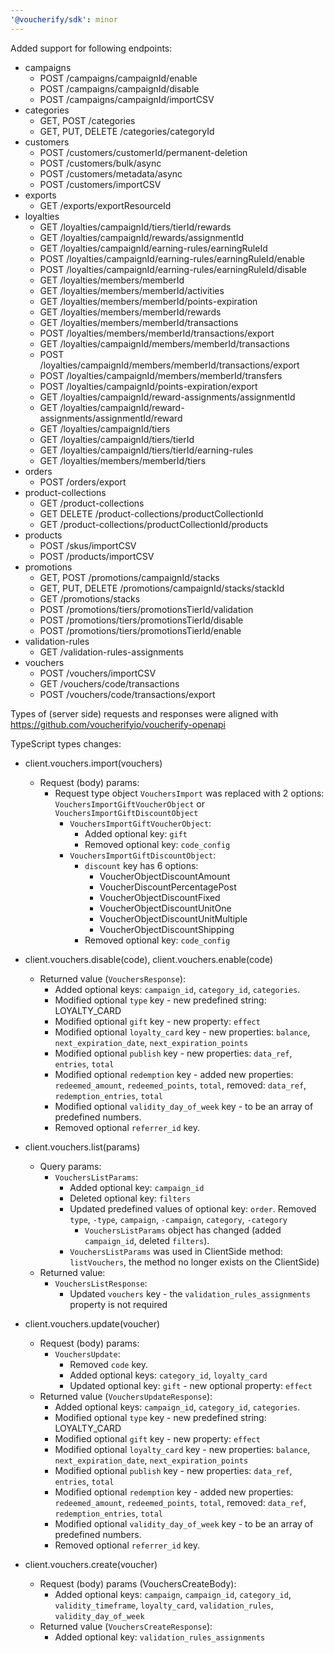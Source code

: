 ```yaml
---
'@voucherify/sdk': minor
---
```


Added support for following endpoints:
  - campaigns
    - POST /campaigns/campaignId/enable
    - POST /campaigns/campaignId/disable
    - POST /campaigns/campaignId/importCSV
  - categories
    - GET, POST /categories
    - GET, PUT, DELETE /categories/categoryId
  - customers
    - POST /customers/customerId/permanent-deletion
    - POST /customers/bulk/async
    - POST /customers/metadata/async
    - POST /customers/importCSV
  - exports
    - GET /exports/exportResourceId
  - loyalties
    - GET /loyalties/campaignId/tiers/tierId/rewards
    - GET /loyalties/campaignId/rewards/assignmentId
    - GET /loyalties/campaignId/earning-rules/earningRuleId
    - POST /loyalties/campaignId/earning-rules/earningRuleId/enable
    - POST /loyalties/campaignId/earning-rules/earningRuleId/disable
    - GET /loyalties/members/memberId
    - GET /loyalties/members/memberId/activities
    - GET /loyalties/members/memberId/points-expiration
    - GET /loyalties/members/memberId/rewards
    - GET /loyalties/members/memberId/transactions
    - POST /loyalties/members/memberId/transactions/export
    - GET /loyalties/campaignId/members/memberId/transactions
    - POST /loyalties/campaignId/members/memberId/transactions/export
    - POST /loyalties/campaignId/members/memberId/transfers
    - POST /loyalties/campaignId/points-expiration/export
    - GET /loyalties/campaignId/reward-assignments/assignmentId
    - GET /loyalties/campaignId/reward-assignments/assignmentId/reward
    - GET /loyalties/campaignId/tiers
    - GET /loyalties/campaignId/tiers/tierId
    - GET /loyalties/campaignId/tiers/tierId/earning-rules
    - GET /loyalties/members/memberId/tiers
  - orders
    - POST /orders/export
  - product-collections
    - GET /product-collections
    - GET DELETE /product-collections/productCollectionId
    - GET /product-collections/productCollectionId/products
  - products
    - POST /skus/importCSV
    - POST /products/importCSV
  - promotions
    - GET, POST /promotions/campaignId/stacks
    - GET, PUT, DELETE /promotions/campaignId/stacks/stackId
    - GET /promotions/stacks
    - POST /promotions/tiers/promotionsTierId/validation
    - POST /promotions/tiers/promotionsTierId/disable
    - POST /promotions/tiers/promotionsTierId/enable
  - validation-rules
    - GET /validation-rules-assignments
  - vouchers
    - POST /vouchers/importCSV
    - GET /vouchers/code/transactions
    - POST /vouchers/code/transactions/export

Types of (server side) requests and responses were aligned with https://github.com/voucherifyio/voucherify-openapi

TypeScript types changes:

- client.vouchers.import(vouchers)
    - Request (body) params:
        - Request type object `VouchersImport` was replaced with 2 options: `VouchersImportGiftVoucherObject` or `VouchersImportGiftDiscountObject`
            - `VouchersImportGiftVoucherObject`:
                - Added optional key: `gift`
                - Removed optional key: `code_config`
            - `VouchersImportGiftDiscountObject`:
                - `discount` key has 6 options:
                    - VoucherObjectDiscountAmount
                    - VoucherDiscountPercentagePost
                    - VoucherObjectDiscountFixed
                    - VoucherObjectDiscountUnitOne
                    - VoucherObjectDiscountUnitMultiple
                    - VoucherObjectDiscountShipping
                - Removed optional key: `code_config`

- client.vouchers.disable(code), client.vouchers.enable(code)
    - Returned value (`VouchersResponse`):
        - Added optional keys: `campaign_id`, `category_id`, `categories`.
        - Modified optional `type` key - new predefined string: LOYALTY_CARD
        - Modified optional `gift` key - new property: `effect`
        - Modified optional `loyalty_card` key - new properties: `balance`, `next_expiration_date`, `next_expiration_points`
        - Modified optional `publish` key - new properties: `data_ref`, `entries`, `total`
        - Modified optional `redemption` key - added new properties: `redeemed_amount`, `redeemed_points`, `total`, removed: `data_ref`, `redemption_entries`, `total`
        - Modified optional `validity_day_of_week` key - to be an array of predefined numbers.
        - Removed optional `referrer_id` key.


- client.vouchers.list(params)
    - Query params:
        - `VouchersListParams`:
            - Added optional key: `campaign_id`
            - Deleted optional key: `filters`
            - Updated predefined values of optional key: `order`. Removed `type`, `-type`, `campaign`, `-campaign`, `category`, `-category`
                - `VouchersListParams` object has changed (added `campaign_id`, deleted `filters`).
            - `VouchersListParams` was used in ClientSide method: `listVouchers`, the method no longer exists on the ClientSide)
    - Returned value:
        - `VouchersListResponse`:
            - Updated `vouchers` key - the `validation_rules_assignments` property is not required


- client.vouchers.update(voucher)
    - Request (body) params:
        - `VouchersUpdate`:
            - Removed `code` key.
            - Added optional keys: `category_id`, `loyalty_card`
            - Updated optional key: `gift` - new optional property: `effect`
    - Returned value (`VouchersUpdateResponse`):
        - Added optional keys: `campaign_id`, `category_id`, `categories`.
        - Modified optional `type` key - new predefined string: LOYALTY_CARD
        - Modified optional `gift` key - new property: `effect`
        - Modified optional `loyalty_card` key - new properties: `balance`, `next_expiration_date`, `next_expiration_points`
        - Modified optional `publish` key - new properties: `data_ref`, `entries`, `total`
        - Modified optional `redemption` key - added new properties: `redeemed_amount`, `redeemed_points`, `total`, removed: `data_ref`, `redemption_entries`, `total`
        - Modified optional `validity_day_of_week` key - to be an array of predefined numbers.
        - Removed optional `referrer_id` key.

- client.vouchers.create(voucher)
    - Request (body) params (VouchersCreateBody):
        - Added optional keys: `campaign`, `campaign_id`, `category_id`, `validity_timeframe`, `loyalty_card`, `validation_rules`, `validity_day_of_week`
    - Returned value (`VouchersCreateResponse`):
        - Added optional key: `validation_rules_assignments`

